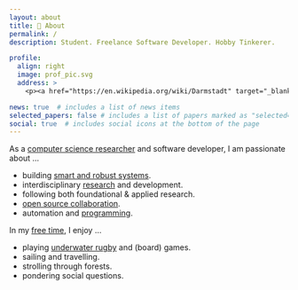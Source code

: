 ```yaml
---
layout: about
title: 👋 About
permalink: /
description: Student. Freelance Software Developer. Hobby Tinkerer.

profile:
  align: right
  image: prof_pic.svg
  address: >
    <p><a href="https://en.wikipedia.org/wiki/Darmstadt" target="_blank">Darmstadt, Germany</a></p>

news: true  # includes a list of news items
selected_papers: false # includes a list of papers marked as "selected={true}"
social: true  # includes social icons at the bottom of the page
---
```


As a <u>computer science researcher</u> and software developer, I am passionate about …

- building [smart and robust systems](robotic_sailing).
- interdisciplinary [research](publications) and development.
- following both foundational & applied research.
- [open source collaboration](bio#open-source-contributions).
- automation and [programming](projects).

In my <u>free time</u>, I enjoy …

- playing [underwater rugby](https://en.wikipedia.org/wiki/Underwater_rugby) and (board) games.
- sailing and travelling.
- strolling through forests.<!--🌳-->
- pondering social questions.
